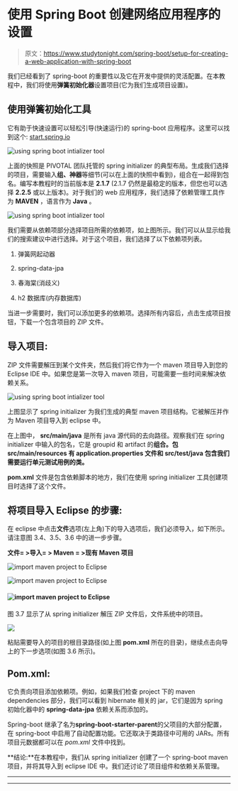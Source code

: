 # 使用 Spring Boot 创建网络应用程序的设置

> 原文：<https://www.studytonight.com/spring-boot/setup-for-creating-a-web-application-with-spring-boot>

我们已经看到了 spring-boot 的重要性以及它在开发中提供的灵活配置。在本教程中，我们将使用**弹簧初始化器**设置项目(它为我们生成项目设置)。

## 使用弹簧初始化工具

它有助于快速设置可以轻松引导(快速运行)的 spring-boot 应用程序。这里可以找到这个: [start.spring.io](https://start.spring.io/)

![using spring boot intializer tool](../Images/118b4094a6450e544201485764e3aec6.png)

上面的快照是 PIVOTAL 团队托管的 spring initializer 的典型布局。生成我们选择的项目，需要输入**组、神器**等细节(可以在上面的快照中看到)，组合在一起得到包名。编写本教程时的当前版本是 **2.1.7** (2.1.7 仍然是最稳定的版本，但您也可以选择 **2.2.5** 或以上版本)。对于我们的 web 应用程序，我们选择了依赖管理工具作为 **MAVEN** ，语言作为 **Java** 。

![using spring boot intializer tool](../Images/6a8ee65c3009e3520c12fc5494dc3fb1.png)

我们需要从依赖项部分选择项目所需的依赖项，如上图所示。我们可以从显示给我们的搜索建议中进行选择。对于这个项目，我们选择了以下依赖项列表。

1.  弹簧网起动器

2.  spring-data-jpa

3.  春海棠(消歧义)

4.  h2 数据库(内存数据库)

当进一步需要时，我们可以添加更多的依赖项。选择所有内容后，点击生成项目按钮，下载一个包含项目的 ZIP 文件。

## 导入项目:

ZIP 文件需要解压到某个文件夹，然后我们将它作为一个 maven 项目导入到您的 Eclipse IDE 中。如果您是第一次导入 maven 项目，可能需要一些时间来解决依赖关系。

![using spring boot intializer tool](../Images/c603547a6059f70e250b56c88ddc2391.png)

上图显示了 spring initializer 为我们生成的典型 maven 项目结构。它被解压并作为 Maven 项目导入到 eclipse 中。

在上图中， **src/main/java** 是所有 java 源代码的去向路径。观察我们在 spring initializer 中输入的包名，它是 groupid 和 artifact 的**组合。包 **src/main/resources** 有 **application.properties** 文件和 **src/test/java** 包含我们需要运行单元测试用例的类。**

**pom.xml** 文件是包含依赖脚本的地方，我们在使用 spring initializer 工具创建项目时选择了这个文件。

## 将项目导入 Eclipse 的步骤:

在 eclipse 中点击**文件**选项(左上角)下的导入选项后，我们必须导入，如下所示。请注意图 3.4、3.5、3.6 中的进一步步骤。

**文件= >导入= > Maven = >现有 Maven 项目**

![import maven project to Eclipse](../Images/e3edf62fd1ef3f6d04707972bd307c54.png)

![import maven project to Eclipse](../Images/b6f32de1f2bb4bd33c77112045a696eb.png)

#### ![import maven project to Eclipse](../Images/b5e1000fa754d5cdc8e4fe9c23503456.png)

图 3.7 显示了从 spring initializer 解压 ZIP 文件后，文件系统中的项目。

![](../Images/fc122135c8da625237e076da427f85c6.png)

粘贴需要导入的项目的根目录路径(如上图 **pom.xml** 所在的目录)，继续点击向导上的下一步选项(如图 3.6 所示)。

## Pom.xml:

它负责向项目添加依赖项。例如，如果我们检查 project 下的 maven dependencies 部分，我们可以看到 hibernate 相关的 jar，它们是因为 spring 初始化器中的 **spring-data-jpa** 依赖关系而添加的。

Spring-boot 继承了名为**spring-boot-starter-parent**的父项目的大部分配置，在 spring-boot 中启用了自动配置功能。它还取决于类路径中可用的 JARs。所有项目元数据都可以在 *pom.xml* 文件中找到。

**结论:**在本教程中，我们从 spring initializer 创建了一个 spring-boot maven 项目，并将其导入到 eclipse IDE 中。我们还讨论了项目组件和依赖关系管理。

* * *

* * *